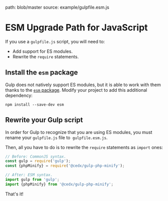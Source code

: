 path: blob/master
source: example/gulpfile.esm.js

# ESM Upgrade Path for JavaScript
If you use a `gulpfile.js` script, you will need to:

- Add support for ES modules.
- Rewrite the `require` statements.

## Install the `esm` package
Gulp does not natively support ES modules, but it is able to work with them thanks to the [`esm` package](https://www.npmjs.com/package/esm). Modify your project to add this additional dependency:

```shell
npm install --save-dev esm
```

## Rewrite your Gulp script
In order for Gulp to recognize that you are using ES modules, you must rename your `gulpfile.js` file to` gulpfile.esm.js`.

Then, all you have to do is to rewrite the `require` statements as `import` ones:

```js
// Before: CommonJS syntax.
const gulp = require('gulp');
const {phpMinify} = require('@cedx/gulp-php-minify');

// After: ESM syntax.
import gulp from 'gulp';
import {phpMinify} from '@cedx/gulp-php-minify';
```

That's it!
